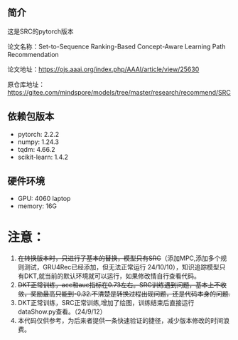## 简介
这是SRC的pytorch版本

论文名称：Set-to-Sequence Ranking-Based Concept-Aware Learning Path Recommendation

论文地址：https://ojs.aaai.org/index.php/AAAI/article/view/25630

原仓库地址：https://gitee.com/mindspore/models/tree/master/research/recommend/SRC

## 依赖包版本

- pytorch: 2.2.2
- numpy: 1.24.3
- tqdm:  4.66.2
- scikit-learn: 1.4.2

## 硬件环境
- GPU: 4060 laptop
- memory: 16G

# 注意：
1. ~~在转换版本时，只进行了基本的替换，模型只有SRC~~（添加MPC,添加多个规则测试，GRU4Rec已经添加，但无法正常运行 24/10/10），知识追踪模型只有DKT,就当前的默认环境就可以运行，如果修改情自行查看代码。
2. ~~DKT正常训练，acc和auc指标在0.73左右。SRC训练遇到问题，基本上不收敛，奖励最高只能到-0.32.不清楚是转换过程出现问题，还是代码本身的问题.~~
3. DKT正常训练，SRC正常训练,增加了绘图，训练结束后直接运行dataShow.py查看。（24/9/12）
3. 本代码仅供参考，为后来者提供一条快速验证的捷径，减少版本修改的时间浪费。